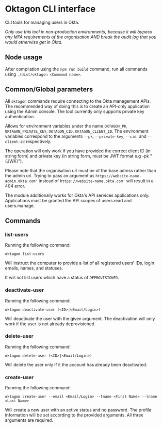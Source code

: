 # Oktagon CLI interface

CLI tools for managing users in Okta.

_Only use this tool in non-production environments, because it will bypass any MFA requirements of the organisation AND break the audit log that you would otherwise get in Okta._

## Node usage

After compilation using the `npm run build` command, run all commands using `./dist/oktagon <Command name>`.

## Common/Global parameters

All `oktagon` commands require connecting to the Okta management APIs. The recommended way of doing this is to create an API-only application using the Admin console. The tool currently only supports private key authentication.

Allows for environment variables under the name `OKTAGON_PK`, `OKTAGON_PRIVATE_KEY`, `OKTAGON_CID`, `OKTAGON_CLIENT_ID`. The environment variables correspond to the arguments `--pk`, `--private-key`, `--cid`, and `--client-id` respectively.

The operation will only work if you have provided the correct client ID (in string form) and private key (in string form, must be JWT format e.g -pk "{JWK}").

Please note that the organisation url must be of the base adress rather than the admin url. Trying to pass an argument as `https://website-name-admin.okta.com'` instead of `https://website-name.okta.com'` will result in a 404 error.

The module additionally works for Okta's API services applications only. Applications must be granted the API scopes of users.read and users.manage.

## Commands

### list-users

Running the following command:

```
oktagon list-users
```
Will instruct the computer to provide a list of all registered users' IDs, login emails, names, and statuses.

It will not list users which have a status of `DEPROVISIONED`.

### deactivate-user

Running the following command:

```
oktagon deactivate-user (<ID>|<Email/Login>)
```

Will deactivate the user with the given argument. The deactivation will only work if the user is not already deprovisioned.

### delete-user

Running the following command:

```
oktagon delete-user (<ID>|<Email/Login>)
```

Will delete the user only if it the account has already been deactivated.

### create-user

Running the following command:

```
oktagon create-user --email <Email/Login> --fname <First Name> --lname <Last Name>
```

Will create a new user with an active status and no password. The profile information will be set according to the provided arguments. All three arguments are required.